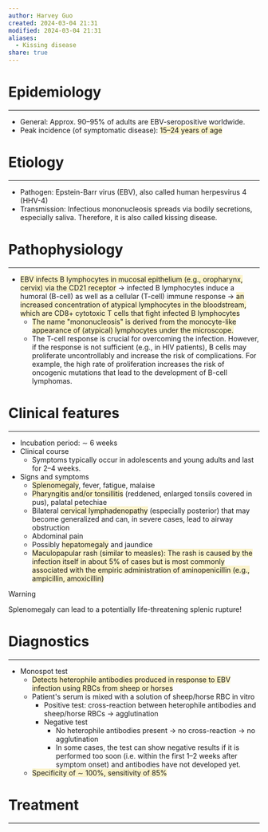 ```yaml
---
author: Harvey Guo
created: 2024-03-04 21:31
modified: 2024-03-04 21:31
aliases:
  - Kissing disease
share: true
---
```


# Epidemiology
---
- General: Approx. 90–95% of adults are EBV-seropositive worldwide.
- Peak incidence (of symptomatic disease): <span style="background:rgba(240, 200, 0, 0.2)">15–24 years of age</span>

# Etiology
---
- Pathogen: Epstein-Barr virus (EBV), also called human herpesvirus 4 (HHV-4)
- Transmission: Infectious mononucleosis spreads via bodily secretions, especially saliva. Therefore, it is also called kissing disease.

# Pathophysiology
---
- <span style="background:rgba(240, 200, 0, 0.2)">EBV infects B lymphocytes in mucosal epithelium (e.g., oropharynx, cervix) via the CD21 receptor</span> → infected B lymphocytes induce a humoral (B-cell) as well as a cellular (T-cell) immune response  → <span style="background:rgba(240, 200, 0, 0.2)">an increased concentration of atypical lymphocytes in the bloodstream, which are CD8+ cytotoxic T cells that fight infected B lymphocytes</span> 
	- <span style="background:rgba(240, 200, 0, 0.2)">The name "mononucleosis" is derived from the monocyte-like appearance of (atypical) lymphocytes under the microscope.</span>
	- The T-cell response is crucial for overcoming the infection. However, if the response is not sufficient (e.g., in HIV patients), B cells may proliferate uncontrollably and increase the risk of complications. For example, the high rate of proliferation increases the risk of oncogenic mutations that lead to the development of B-cell lymphomas.

# Clinical features
---
- Incubation period: ∼ 6 weeks
- Clinical course
	- Symptoms typically occur in adolescents and young adults and last for 2–4 weeks.
- Signs and symptoms
	- <span style="background:rgba(240, 200, 0, 0.2)">Splenomegaly</span>, fever, fatigue, malaise 
	- <span style="background:rgba(240, 200, 0, 0.2)">Pharyngitis and/or tonsillitis</span> (reddened, enlarged tonsils covered in pus), palatal petechiae 
	- Bilateral <span style="background:rgba(240, 200, 0, 0.2)">cervical lymphadenopathy</span> (especially posterior) that may become generalized and can, in severe cases, lead to airway obstruction
	- Abdominal pain
	- Possibly <span style="background:rgba(240, 200, 0, 0.2)">hepatomegaly</span> and jaundice 
	- <span style="background:rgba(240, 200, 0, 0.2)">Maculopapular rash (similar to measles): The rash is caused by the infection itself in about 5% of cases but is most commonly associated with the empiric administration of aminopenicillin (e.g., ampicillin, amoxicillin)</span>

>[!warning] 
>Splenomegaly can lead to a potentially life-threatening splenic rupture!
# Diagnostics
---
- Monospot test
	- <span style="background:rgba(240, 200, 0, 0.2)">Detects heterophile antibodies produced in response to EBV infection using RBCs from sheep or horses</span>
	- Patient's serum is mixed with a solution of sheep/horse RBC in vitro
		- Positive test: cross-reaction between heterophile antibodies and sheep/horse RBCs → agglutination
		- Negative test
			- No heterophile antibodies present → no cross-reaction → no agglutination
			- In some cases, the test can show negative results if it is performed too soon (i.e. within the first 1–2 weeks after symptom onset) and antibodies have not developed yet.
	- <span style="background:rgba(240, 200, 0, 0.2)">Specificity of ∼ 100%, sensitivity of 85%</span>

# Treatment
---

